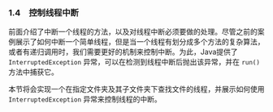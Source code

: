 ### 1.4　控制线程中断

前面介绍了中断一个线程的方法，以及对线程中断必须要做的处理。尽管之前的案例展示了如何中断一个简单线程，但是当一个线程有划分成多个方法的复杂算法，或者有递归调用时，我们需要更好的机制来控制中断。为此，Java提供了 `InterruptedException` 异常，可以在检测到线程中断后抛出该异常，并在 `run()` 方法中捕获它。

本节将会实现一个在指定文件夹及其子文件夹下查找文件的线程，并展示如何使用 `InterruptedException` 异常来控制线程的中断。

